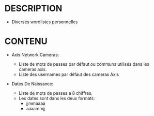 # DESCRIPTION

 - Diverses wordlistes personnelles

# CONTENU

 - Axis Network Cameras: 
   - Liste de mots de passes par défaut ou communs utilisés dans les cameras axis.
   - Liste des usernames par défaut des cameras Axis

 - Dates De Naissance: 
   - Liste de mots de passes a 8 chiffres.
   - Les dates sont dans les deux formats:
     - jjmmaaaa
     - aaaammjj 
